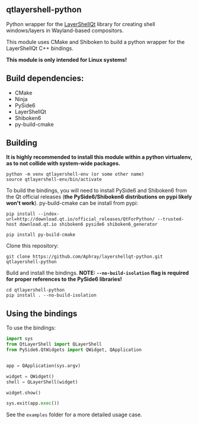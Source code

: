 qtlayershell-python
-
Python wrapper for the [LayerShellQt](https://github.com/KDE/layer-shell-qt) library for creating shell windows/layers in Wayland-based compositors.

This module uses CMake and Shiboken to build a python wrapper for the LayerShellQt C++ bindings.

**This module is only intended for Linux systems!**

Build dependencies:
--
- CMake
- Ninja
- PySide6
- LayerShellQt
- Shiboken6
- py-build-cmake

Building
-
**It is highly recommended to install this module within a python virtualenv, as to not collide with system-wide packages.** 
```
python -m venv qtlayershell-env (or some other name)
source qtlayershell-env/bin/activate
```


To build the bindings, you will need to install PySide6 and Shiboken6 from the Qt official releases (**the PySide6/Shiboken6 distributions on pypi likely won't work**). py-build-cmake can be install from pypi:
```
pip install --index-url=http://download.qt.io/official_releases/QtForPython/ --trusted-host download.qt.io shiboken6 pyside6 shiboken6_generator

pip install py-build-cmake
```
Clone this repository:
```
git clone https://github.com/Aphray/layershellqt-python.git qtlayershell-python
```
Build and install the bindings. **NOTE: `--no-build-isolation` flag is required for proper references to the PySide6 libraries!**
```
cd qtlayershell-python
pip install . --no-build-isolation
```
Using the bindings
-
To use the bindings:
```python
import sys
from QtLayerShell import QLayerShell
from PySide6.QtWidgets import QWidget, QApplication


app = QApplication(sys.argv)

widget = QWidget()
shell = QLayerShell(widget)

widget.show()

sys.exit(app.exec())
```
See the `examples` folder for a more detailed usage case.
